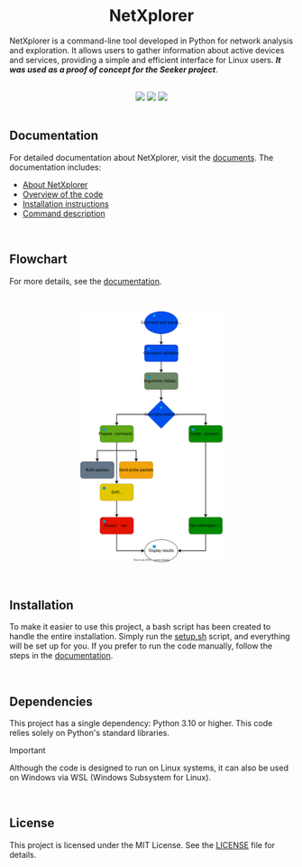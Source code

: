<h1 align="center"> NetXplorer </h1>

NetXplorer is a command-line tool developed in Python for network analysis and exploration. It allows users to gather information about active devices and services, providing a simple and efficient interface for Linux users. ***It was used as a proof of concept for the Seeker project***.

<br>



<div align="center">
  <img src="https://img.shields.io/badge/port_scanning-brightgreen?style=for-the-badge" />
  <img src="https://img.shields.io/badge/banner_grabbing-brightgreen?style=for-the-badge" />
  <img src="https://img.shields.io/badge/network_mapping-brightgreen?style=for-the-badge" />
</div>

<br>



## Documentation
For detailed documentation about NetXplorer, visit the [documents](https://github.com/olivercalazans/netxplorer/tree/main/docs).
The documentation includes:
  - [About NetXplorer](https://github.com/olivercalazans/netxplorer/blob/main/docs/ABOUT_NETXPLORER.md)
  - [Overview of the code](https://github.com/olivercalazans/netxplorer/blob/main/docs/CODE_WALKTHROUGH.md)
  - [Installation instructions](https://github.com/olivercalazans/netxplorer/blob/main/docs/ABOUT_NETXPLORER.md)
  - [Command description](https://github.com/olivercalazans/netxplorer/blob/main/docs/COMMAND_REFERENCE.md)

<br>



## Flowchart
For more details, see the [documentation](https://github.com/olivercalazans/netxplorer/blob/main/docs/CODE_WALKTHROUGH.md).

<br>
<p align="center">
  <img src="images/netxplorer.drawio.svg" alt="Flowchart" width="50%" />
</p>
<br>



## Installation
To make it easier to use this project, a bash script has been created to handle the entire installation. Simply run the [setup.sh](https://github.com/olivercalazans/netxplorer/blob/main/src/netxplorer/setup.sh) script, and everything will be set up for you. If you prefer to run the code manually, follow the steps in the [documentation](https://github.com/olivercalazans/netxplorer/blob/main/docs/ABOUT_NETXPLORER.md).

<br>


## Dependencies
This project has a single dependency: Python 3.10 or higher. This code relies solely on Python's standard libraries.
> [!IMPORTANT]
> Although the code is designed to run on Linux systems, it can also be used on Windows via WSL (Windows Subsystem for Linux).

<br>



## License
This project is licensed under the MIT License. See the [LICENSE](LICENSE) file for details.


